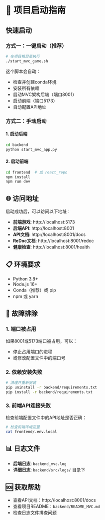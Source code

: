 # 🚀 项目启动指南

## 快速启动

### 方式一：一键启动（推荐）

```bash
# 在项目根目录执行
./start_mvc_game.sh
```

这个脚本会自动：
- 检查并创建conda环境
- 安装所有依赖
- 启动MVC架构后端（端口8001）
- 启动前端（端口5173）
- 自动配置API地址

### 方式二：手动启动

#### 1. 启动后端

```bash
cd backend
python start_mvc_app.py
```

#### 2. 启动前端

```bash
cd frontend  # 或 react_repo
npm install
npm run dev
```

## 🌐 访问地址

启动成功后，可以访问以下地址：

- **前端游戏**: http://localhost:5173
- **后端API**: http://localhost:8001
- **API文档**: http://localhost:8001/docs
- **ReDoc文档**: http://localhost:8001/redoc
- **健康检查**: http://localhost:8001/health

## 📋 环境要求

- Python 3.8+
- Node.js 16+
- Conda（推荐）或 pip
- npm 或 yarn

## 🔧 故障排除

### 1. 端口被占用
如果8001或5173端口被占用，可以：
- 停止占用端口的进程
- 或修改配置文件中的端口号

### 2. 依赖安装失败
```bash
# 清理并重新安装
pip uninstall -r backend/requirements.txt
pip install -r backend/requirements.txt
```

### 3. 前端API连接失败
检查前端配置文件中的API地址是否正确：
```bash
# 检查前端环境变量
cat frontend/.env.local
```

## 📊 日志文件

- **后端日志**: `backend_mvc.log`
- **详细日志**: `backend/src/logs/` 目录下

## 🆘 获取帮助

- 查看API文档：http://localhost:8001/docs
- 查看项目README：`backend/README_MVC.md`
- 检查日志文件排查问题 